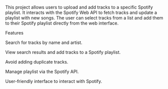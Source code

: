 This project allows users to upload and add tracks to a specific Spotify playlist. 
It interacts with the Spotify Web API to fetch tracks and update a playlist with new songs. The user can select tracks from a list and add them to their Spotify playlist directly from the web interface.

Features

Search for tracks by name and artist.

View search results and add tracks to a Spotify playlist.

Avoid adding duplicate tracks.

Manage playlist via the Spotify API.

User-friendly interface to interact with Spotify.